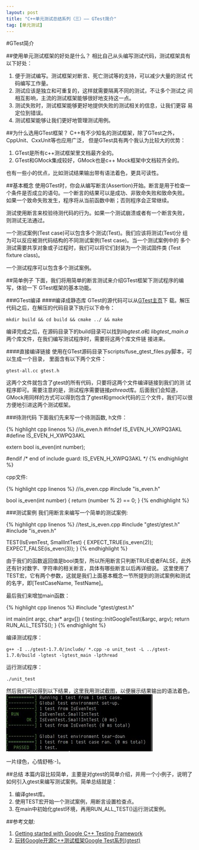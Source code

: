 ```yaml
---
layout: post
title: "C++单元测试总结系列（三）—— GTest简介"
tag: [单元测试]
---
```

#GTest简介

##使用单元测试框架的好处是什么？
相比自己从头编写测试代码，测试框架具有以下好处：

1. 便于测试编写。测试框架对断言、死亡测试等的支持，可以减少大量的测试
   代码编写工作量。
2. 测试应该是独立和可重复的，这样就需要隔离不同的测试，不让多个测试之
   间相互影响，主流的测试框架能够很好地支持这一点。
3. 测试失败时，测试框架能够更好地提供失败的测试相关的信息，让我们更容
   易定位到错误。
4. 测试框架能够让我们更好地管理测试用例。

##为什么选用GTest框架？
C++有不少知名的测试框架，除了GTest之外，CppUnit、CxxUnit等也应用广泛，
但是GTest具有两个我认为比较大的优势：

1. GTest是所有c++测试框架里文档最齐全的。
2. GTest和GMock集成较好，GMock也是c++ Mock框架中文档较齐全的。

也有一些小的优点，比如测试结果输出带有语法着色，更具可读性。

<!--more-->

##基本概念
使用GTest时，你会从编写断言(Assertion)开始。断言是用于检查一
个条件是否成立的语句。一个断言的结果可以是成功、非致命失败和致命失败。
如果一个致命失败发生，程序将从当前函数中断；否则程序会正常继续。

测试使用断言来校验待测代码的行为。如果一个测试崩溃或者有一个断言失败，
则测试无法通过。

一个测试案例(Test case)可以包含多个测试(Test)。我们应该将测试(Test)分
组为可以反应被测代码结构的不同测试案例(Test case)。当一个测试案例中的
多个测试需要共享对象或子过程时，我们可以将它们封装为一个测试固件类
(Test fixture class)。

一个测试程序可以包含多个测试案例。

##简单例子
下面，我们将用简单的断言测试来介绍GTest框架下测试程序的编写，体验一下
GTest框架的基本功能。

###GTest编译
####编译成静态库
GTest的源代码可以从[GTest主页](https://code.google.com/p/googletest)下
载。解压代码之后，在解压的代码目录下执行以下命令：

    mkdir build && cd build && cmake ../ && make

编译完成之后，在源码目录下的build目录可以找到*libgtest.a*和
*libgtest_main.a*两个库文件，在我们编写测试程序时，需要将这两个库文件链
接进来。

####直接编译链接
使用在GTest源码目录下scripts/fuse_gtest_files.py脚本，可以生成一个目录，
里面含有以下两个文件：

    gtest-all.cc gtest.h

这两个文件就包含了gtest的所有代码，只要将这两个文件编译链接到我们的测
试程序即可。需要注意的是，测试程序需要链接*pthread*库。后面我们会知道，
GMock用同样的方式可以得到包含了gtest和gmock代码的三个文件，我们可以很
方便地引进这两个测试框架。

###待测代码
下面我们先来写一个待测函数, h文件：

{% highlight cpp linenos %}
//is_even.h
#ifndef IS_EVEN_H_XWPQ3AKL
#define IS_EVEN_H_XWPQ3AKL

extern bool is_even(int number);

#endif /* end of include guard: IS_EVEN_H_XWPQ3AKL */
{% endhighlight %}

cpp文件:

{% highlight cpp linenos %}
//is_even.cpp
#include "is_even.h"

bool is_even(int number) {
    return (number % 2) == 0;
}
{% endhighlight %}

###测试案例
我们用断言来编写一个简单的测试案例:

{% highlight cpp linenos %}
//test_is_even.cpp
#include "gtest/gtest.h"
#include "is_even.h"

TEST(IsEvenTest, SmallIntTest) {
    EXPECT_TRUE(is_even(2));
    EXPECT_FALSE(is_even(3));
}
{% endhighlight %}

由于我们的函数返回值是bool类型，所以所用断言只判断TRUE或者FALSE，此外还有针对数字、字符串的相关断言，具体有哪些断言以后再详细说。
这里使用了TEST宏，它有两个参数，这就是我们上面基本概念一节所提到的测试案例和测试的名字，即[TestCaseName, TestName]。

最后我们来增加main函数：

{% highlight cpp linenos %}
#include "gtest/gtest.h"

int main(int argc, char* argv[]) {
    testing::InitGoogleTest(&argc, argv);
    return RUN_ALL_TESTS();
}
{% endhighlight %}

编译测试程序：

    g++ -I ../gtest-1.7.0/include/ *.cpp -o unit_test -L ../gtest-1.7.0/build -lgtest -lgtest_main -lpthread

运行测试程序：

    ./unit_test

然后我们可以得到以下结果，这里我用测试截图，以便展示结果输出的语法着色，![测试结果](/img/unit_test_pic1.jpg)

一片绿色，心情舒畅:-)。

##总结
本篇内容比较简单，主要是对gtest的简单介绍，并用一个小例子，说明了如何引入gtest来编写测试案例。简单总结就是：
1. 编译gtest库。
2. 使用TEST宏开始一个测试案例，用断言设置检查点。
3. 在main中初始化gtest环境，再用RUN_ALL_TEST()运行测试案例。

##参考文献:
1. [Getting started with Google C++ Testing Framework](https://code.google.com/p/googletest/wiki/V1_7_Primer#Introduction:_Why_Google_C++_Testing_Framework?)
2. [玩转Google开源C++测试框架Google Test系列(gtest)](http://www.cnblogs.com/coderzh/archive/2009/04/06/1426758.html)
